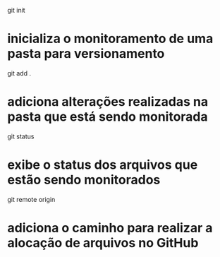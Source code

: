 git init
# inicializa o monitoramento de uma pasta para versionamento

git add .
# adiciona alterações realizadas na pasta que está sendo monitorada

git status
# exibe o status dos arquivos que estão sendo monitorados

git remote origin 
# adiciona o caminho para realizar a alocação de arquivos no GitHub